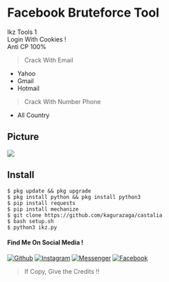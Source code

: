 # Facebook Bruteforce Tool
Ikz Tools 1<br>Login With Cookies !<br>Anti CP 100%
> Crack With Email
- Yahoo
- Gmail
- Hotmail
> Crack With Number Phone
- All Country

## Picture

<img src="https://github.com/Kagurazaga/New_Ikz/blob/master/Screenshot_2020-08-19-19-18-37-507_com.termux.png">

## Install
```
$ pkg update && pkg upgrade
$ pkg install python && pkg install python3
$ pip install requests
$ pip install mechanize
$ git clone https://github.com/kagurazaga/castalia
$ bash setup.sh
$ python3 ikz.py
```

#### Find Me On Social Media !


[![Github](https://img.shields.io/badge/Github-Kagurazaga-green?style=for-the-badge&logo=github)](https://github.com/kagurazaga)
[![Instagram](https://img.shields.io/badge/Instagram-kz__206-yellow?style=for-the-badge&logo=instagram)](https://www.instagram.com/kz_206/)
[![Messenger](https://img.shields.io/badge/Massenger-NsaaLvd-blue?style=for-the-badge&logo=messenger)](https://m.me/nsaa00xd)
[![Facebook](https://img.shields.io/badge/Facebook-BagasKurniawanEx-red?style=for-the-badge&logo=facebook)](https://m.facebook.com/nsaa00xd)
> If Copy, Give the Credits !!
